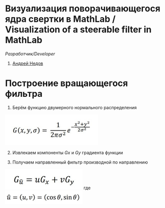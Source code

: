 # Визуализация поворачивающегося ядра свертки в MathLab / Visualization of a steerable filter in MathLab

*Разработчик/Developer*
1. [Андрей Недов](github.com/Andrey-Nedov-is-a-human)

# Построение вращающегося фильтра

1. Берём функцию двумерного нормального распределения

<img src="/imgs/img2.jpg" width="300"/>

2. Извлекаем компоненты *Gx* и *Gy* градиента функции

3. Получаем направленный фильтр производной по направлению

<img src="/imgs/img3.jpg" width="250"/>
где

<img src="/imgs/img4.jpg" width="250"/>


